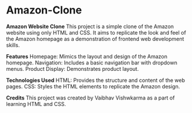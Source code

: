 # Amazon-Clone

**Amazon Website Clone**
This project is a simple clone of the Amazon website using only HTML and CSS. It aims to replicate the look and feel of the Amazon homepage as a demonstration of frontend web development skills.

**Features**
Homepage: Mimics the layout and design of the Amazon homepage.
Navigation: Includes a basic navigation bar with dropdown menus.
Product Display: Demonstrates product layout.

**Technologies Used**
HTML: Provides the structure and content of the web pages.
CSS: Styles the HTML elements to replicate the Amazon design.

**Credits**
This project was created by Vaibhav Vishwkarma as a part of learning HTML and CSS.
